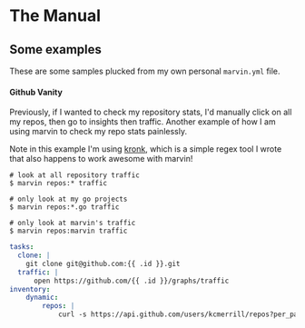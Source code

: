 # The Manual

## Some examples

These are some samples plucked from my own personal `marvin.yml` file.

#### Github Vanity

Previously, if I wanted to check my repository stats, I'd manually click on all my repos, then go to insights then traffic. Another example of how I am using marvin to check my repo stats painlessly. 

Note in this example I'm using [kronk](https://github.com/kcmerrill/kronk), which is a simple regex tool I wrote that also happens to work awesome with marvin!

```
# look at all repository traffic
$ marvin repos:* traffic

# only look at my go projects
$ marvin repos:*.go traffic

# only look at marvin's traffic
$ marvin repos:marvin traffic
```

```yaml
tasks:
  clone: |
    git clone git@github.com:{{ .id }}.git
  traffic: |
      open https://github.com/{{ .id }}/graphs/traffic
inventory:
    dynamic:
        repos: |
            curl -s https://api.github.com/users/kcmerrill/repos?per_page=100 | kronk 'repo:"full_name": "(.*?)"'
```
